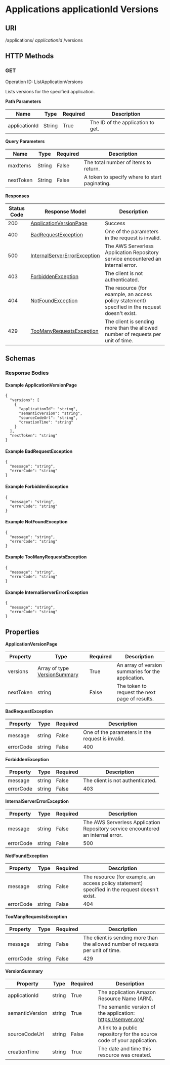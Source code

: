 # Applications applicationId Versions<a name="applications-applicationid-versions"></a>

## URI<a name="applications-applicationid-versions-url"></a>

 /applications/ *applicationId* /versions 

## HTTP Methods<a name="applications-applicationid-versions-http-methods"></a>

### GET<a name="applications-applicationid-versionsget"></a>

Operation ID: ListApplicationVersions 

Lists versions for the specified application\.


**Path Parameters**  

| Name | Type | Required | Description | 
| --- |--- |--- |--- |
|  applicationId  | String | True |  The ID of the application to get\.  | 


**Query Parameters**  

| Name | Type | Required | Description | 
| --- |--- |--- |--- |
|  maxItems  | String | False |  The total number of items to return\.  | 
|  nextToken  | String | False |  A token to specify where to start paginating\.  | 


**Responses**  

| Status Code | Response Model | Description | 
| --- |--- |--- |
|  200  |   [ApplicationVersionPage](#applications-applicationid-versions-response-body-applicationversionpage-example)   |  Success  | 
|  400  |   [BadRequestException](#applications-applicationid-versions-response-body-badrequestexception-example)   |  One of the parameters in the request is invalid\.  | 
|  500  |   [InternalServerErrorException](#applications-applicationid-versions-response-body-internalservererrorexception-example)   |  The AWS Serverless Application Repository service encountered an internal error\.  | 
|  403  |   [ForbiddenException](#applications-applicationid-versions-response-body-forbiddenexception-example)   |  The client is not authenticated\.  | 
|  404  |   [NotFoundException](#applications-applicationid-versions-response-body-notfoundexception-example)   |  The resource \(for example, an access policy statement\) specified in the request doesn't exist\.  | 
|  429  |   [TooManyRequestsException](#applications-applicationid-versions-response-body-toomanyrequestsexception-example)   |  The client is sending more than the allowed number of requests per unit of time\.  | 

## Schemas<a name="applications-applicationid-versions-schemas"></a>

### Response Bodies<a name="applications-applicationid-versions-response-examples"></a>

#### Example ApplicationVersionPage<a name="applications-applicationid-versions-response-body-applicationversionpage-example"></a>

```
{
  "versions": [
    {
      "applicationId": "string",
      "semanticVersion": "string",
      "sourceCodeUrl": "string",
      "creationTime": "string"
    }
  ],
  "nextToken": "string"
}
```

#### Example BadRequestException<a name="applications-applicationid-versions-response-body-badrequestexception-example"></a>

```
{
  "message": "string",
  "errorCode": "string"
}
```

#### Example ForbiddenException<a name="applications-applicationid-versions-response-body-forbiddenexception-example"></a>

```
{
  "message": "string",
  "errorCode": "string"
}
```

#### Example NotFoundException<a name="applications-applicationid-versions-response-body-notfoundexception-example"></a>

```
{
  "message": "string",
  "errorCode": "string"
}
```

#### Example TooManyRequestsException<a name="applications-applicationid-versions-response-body-toomanyrequestsexception-example"></a>

```
{
  "message": "string",
  "errorCode": "string"
}
```

#### Example InternalServerErrorException<a name="applications-applicationid-versions-response-body-internalservererrorexception-example"></a>

```
{
  "message": "string",
  "errorCode": "string"
}
```

## Properties<a name="applications-applicationid-versions-properties"></a>


**ApplicationVersionPage**  

| Property | Type | Required | Description | 
| --- |--- |--- |--- |
|   versions  |  Array of type  [VersionSummary](#applications-applicationid-versions-versionsummary)    | True |  An array of version summaries for the application\.  | 
|   nextToken  |  string  | False |  The token to request the next page of results\.  | 


**BadRequestException**  

| Property | Type | Required | Description | 
| --- |--- |--- |--- |
|   message  |  string  | False |  One of the parameters in the request is invalid\.  | 
|   errorCode  |  string  | False |  400  | 


**ForbiddenException**  

| Property | Type | Required | Description | 
| --- |--- |--- |--- |
|   message  |  string  | False |  The client is not authenticated\.  | 
|   errorCode  |  string  | False |  403  | 


**InternalServerErrorException**  

| Property | Type | Required | Description | 
| --- |--- |--- |--- |
|   message  |  string  | False |  The AWS Serverless Application Repository service encountered an internal error\.  | 
|   errorCode  |  string  | False |  500  | 


**NotFoundException**  

| Property | Type | Required | Description | 
| --- |--- |--- |--- |
|   message  |  string  | False |  The resource \(for example, an access policy statement\) specified in the request doesn't exist\.  | 
|   errorCode  |  string  | False |  404  | 


**TooManyRequestsException**  

| Property | Type | Required | Description | 
| --- |--- |--- |--- |
|   message  |  string  | False |  The client is sending more than the allowed number of requests per unit of time\.  | 
|   errorCode  |  string  | False |  429  | 


**VersionSummary**  

| Property | Type | Required | Description | 
| --- |--- |--- |--- |
|   applicationId  |  string  | True |  The application Amazon Resource Name \(ARN\)\.  | 
|   semanticVersion  |  string  | True |  The semantic version of the application:  [https://semver\.org/](https://semver.org/)   | 
|   sourceCodeUrl  |  string  | False |  A link to a public repository for the source code of your application\.  | 
|   creationTime  |  string  | True |  The date and time this resource was created\.  | 